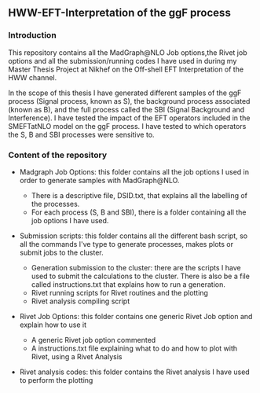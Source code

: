 ## HWW-EFT-Interpretation of the ggF process

### Introduction
This repository contains all the MadGraph@NLO Job options,the Rivet job options and all the submission/running codes I have used in during my Master Thesis Project at Nikhef
on the Off-shell EFT Interpretation of the HWW channel.

In the scope of this thesis I have generated different samples of the ggF process (Signal process, known as S), the background process associated (known as B), and the full process called the SBI (Signal Background and Interference).
I have tested the impact of the EFT operators included in the SMEFTatNLO model on the ggF process. I have tested to which operators the S, B and SBI processes were sensitive to.

### Content of the repository
- Madgraph Job Options: this folder contains all the job options I used in order to generate samples with MadGraph@NLO.
  - There is a descriptive file, DSID.txt, that explains all the labelling of the processes.
  - For each process (S, B and SBI), there is a folder containing all the job options I have used.
  
- Submission scripts: this folder contains all the different bash script, so all the commands I've type to generate processes, makes plots or submit jobs to the cluster.
  - Generation submission to the cluster: there are the scripts I have used to submit the calculations to the cluster. There is also be a file called instructions.txt that explains how to run a generation.
  - Rivet running scripts for Rivet routines and the plotting
  - Rivet analysis compiling script

- Rivet Job Options: this folder contains one generic Rivet Job option and explain how to use it
   - A generic Rivet job option commented
   - A instructions.txt file explaining what to do and how to plot with Rivet, using a Rivet Analysis
  
- Rivet analysis codes: this folder contains the Rivet analysis I have used to perform the plotting 
